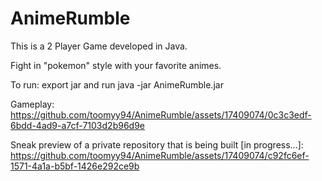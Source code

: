 # AnimeRumble

This is a 2 Player Game developed in Java. 

Fight in "pokemon" style with your favorite animes.

To run: export jar and run java -jar AnimeRumble.jar

Gameplay:
https://github.com/toomyy94/AnimeRumble/assets/17409074/0c3c3edf-6bdd-4ad9-a7cf-7103d2b96d9e

Sneak preview of a private repository that is being built [in progress...]:
https://github.com/toomyy94/AnimeRumble/assets/17409074/c92fc6ef-1571-4a1a-b5bf-1426e292ce9b

